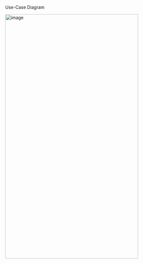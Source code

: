 Use-Case Diagram

<img width="425" height="779" alt="image" src="https://github.com/user-attachments/assets/920b4341-75ce-4c28-a315-6c3a446f9aae" />
